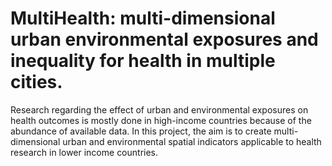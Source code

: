 # MultiHealth: multi-dimensional urban environmental exposures and inequality for health in multiple cities.

Research regarding the effect of urban and environmental exposures on health outcomes is mostly done in high-income countries because of the abundance of available data. In this project, the aim is to create multi-dimensional urban and environmental spatial indicators applicable to health research in lower income countries.
